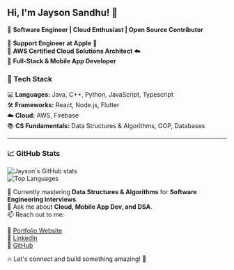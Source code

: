 ## Hi, I'm Jayson Sandhu! 👋  
🚀 **Software Engineer | Cloud Enthusiast | Open Source Contributor**  

🔹 **Support Engineer at Apple** 🍏  
🔹 **AWS Certified Cloud Solutions Architect** ☁️  
🔹 **Full-Stack & Mobile App Developer**  

### 🚀 Tech Stack  
💻 **Languages:** Java, C++, Python, JavaScript, Typescript  
🛠 **Frameworks:** React, Node.js, Flutter  
☁️ **Cloud:** AWS, Firebase  
📚 **CS Fundamentals:** Data Structures & Algorithms, OOP, Databases  

---

### 📈 GitHub Stats  
![Jayson's GitHub stats](https://github-readme-stats.vercel.app/api?username=jayson-s&show_icons=true&theme=tokyonight&count_private=true)  
![Top Languages](https://github-readme-stats.vercel.app/api/top-langs/?username=jayson-s&layout=compact&theme=tokyonight)  

🌱 Currently mastering **Data Structures & Algorithms** for **Software Engineering interviews**.  
💬 Ask me about **Cloud, Mobile App Dev, and DSA**.  
📫 Reach out to me:  

🔗 [Portfolio Website](https://www.jaysonsandhu.com)  
🔗 [LinkedIn](https://www.linkedin.com/in/jayson-sandhu)  
🔗 [GitHub](https://github.com/jayson-s)  

🔥 Let's connect and build something amazing! 🚀
